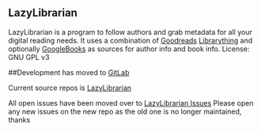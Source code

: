 ## LazyLibrarian
LazyLibrarian is a program to follow authors and grab metadata for all your digital reading needs.
It uses a combination of [Goodreads](https://www.goodreads.com/) [Librarything](https://www.librarything.com/) and optionally [GoogleBooks](https://www.googleapis.com/books/v1/) as sources for author info and book info. License: GNU GPL v3

##Development has moved to [GitLab](https://lazylibrarian.gitlab.io/)

Current source repos is [LazyLibrarian](https://gitlab.com/LazyLibrarian/LazyLibrarian.git)

All open issues have been moved over to [LazyLibrarian Issues](https://gitlab.com/LazyLibrarian/LazyLibrarian/issues)
Please open any new issues on the new repo as the old one is no longer maintained, thanks

